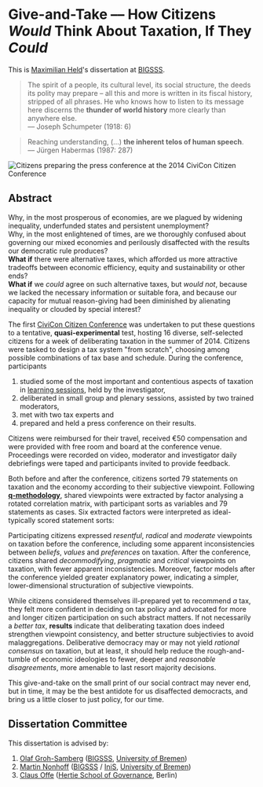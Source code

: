 # Give-and-Take –– How Citizens *Would* Think About Taxation, If They *Could*

This is [Maximilian Held](http://www.maxheld.de)'s dissertation at [BIGSSS](http://www.bigsss-bremen.de).

> The spirit of a people, its cultural level, its social structure, the deeds its polity may prepare – all this and more is written in its fiscal history, stripped of all phrases.
> He who knows how to listen to its message here discerns the **thunder of world history** more clearly than anywhere else.  
> –– Joseph Schumpeter (1918: 6)
> 

> Reaching understanding, (...) **the inherent telos of human speech**.  
> –– Jürgen Habermas (1987: 287)

![Citizens preparing the press conference at the 2014 CiviCon Citizen Conference](https://dl.dropboxusercontent.com/u/5341489/images/civicon-prep-poster_small.jpg)

## Abstract

Why, in the most prosperous of economies, are we plagued by widening inequality, underfunded states and persistent unemployment?  
Why, in the most enlightened of times, are we thoroughly confused about governing our mixed economies and perilously disaffected with the results our democratic rule produces?  
**What if** there were alternative taxes, which afforded us more attractive tradeoffs between economic efficiency, equity and sustainability or other ends?  
**What if** we *could* agree on such alternative taxes, but *would not*, because we lacked the necessary information or suitable fora, and because our capacity for mutual reason-giving had been diminished by alienating inequality or clouded by special interest?  

The first [CiviCon Citizen Conference](http://www.civicon.de) was undertaken to put these questions to a tentative, **quasi-experimental** test, hosting 16 diverse, self-selected citizens for a week of deliberating taxation in the summer of 2014.
Citizens were tasked to design a tax system "from scratch", choosing among possible combinations of tax base and schedule.
During the conference, participants

1. studied some of the most important and contentious aspects of taxation in  [learning sessions](https://github.com/civicon/samuelson), held by the investigator,
2. deliberated in small group and plenary sessions, assisted by two trained moderators,
3. met with two tax experts and
4. prepared and held a press conference on their results.

Citizens were reimbursed for their travel, received €50 compensation and
were provided with free room and board at the conference venue.
Proceedings were recorded on video, moderator and investigator daily debriefings were taped and participants invited to provide feedback.

Both before and after the conference, citizens sorted 79 statements on taxation and the economy according to their subjective viewpoint.
Following **[q-methodology](https://en.wikipedia.org/wiki/Q_methodology)**, shared viewpoints were extracted by factor analysing a rotated correlation matrix, with participant sorts as variables and 79 statements as cases.
Six extracted factors were interpreted as ideal-typically scored statement sorts:

Participating citizens expressed *resentful*, *radical* and *moderate* viewpoints on taxation before the conference, including some apparent inconsistencies between *beliefs*, *values* and *preferences* on taxation.
After the conference, citizens shared *decommodifying*, *pragmatic* and *critical* viewpoints on taxation, with fewer apparent inconsistencies.
Moreover, factor models after the conference yielded greater explanatory power, indicating a simpler, lower-dimensional structuration of subjective viewpoints.

While citizens considered themselves ill-prepared yet to recommend *a* tax, they felt more confident in deciding on tax policy and advocated for more and longer citizen participation on such abstract matters.
If not necessarily a *better tax*, **results** indicate that deliberating taxation does indeed strengthen viewpoint consistency, and better structure subjectivies to avoid malaggregations.
Deliberative democracy may or may not yield *rational consensus* on taxation, but at least, it should help reduce the rough-and-tumble of economic ideologies to fewer, deeper and *reasonable disagreements*, more amenable to last resort majority decisions.

This give-and-take on the small print of our social contract may never end, but in time, it may be the best antidote for us disaffected democracts, and bring us a little closer to just policy, for our time.


## Dissertation Committee

This dissertation is advised by:

1. [Olaf Groh-Samberg](http://ogs.bigsss-bremen.de/index.php?id=12)
([BIGSSS](http://www.bigsss-bremen.de), [University of Bremen](http://www.uni-bremen.de))
2. [Martin Nonhoff](http://www.iniis.uni-bremen.de/personen/martin-nonhoff/)
([BIGSSS](http://www.bigsss-bremen.de) / [IniS](http://www.iniis.uni-bremen.de/), [University of Bremen](http://www.uni-bremen.de))
3. [Claus Offe](http://www.hertie-school.org/offe/)
([Hertie School of Governance](http://www.hertie-school.org), Berlin)